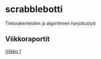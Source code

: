 # scrabblebotti
Tietorakenteiden ja algoritmien harjoitustyö

## Viikkoraportit

[Viikko 1](https://github.com/Haimis/scrabblebotti/blob/master/viikkoraportti_1.md)
